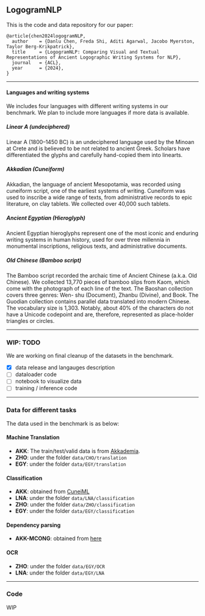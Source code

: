 ## LogogramNLP

This is the code and data repository for our paper: 

```
@article{chen2024logogramNLP,
  author    = {Danlu Chen, Freda Shi, Aditi Agarwal, Jacobo Myerston, Taylor Berg-Krikpatrick},
  title     = {LogogramNLP: Comparing Visual and Textual Representations of Ancient Logographic Writing Systems for NLP},
  journal   = {ACL},
  year      = {2024},
}
```

---

#### Languages and writing systems

We includes four languages with different writing systems in our benchmark. We plan to include more languages if more data is available.

##### Linear A (undeciphered)

Linear A (1800–1450 BC) is an undeciphered language used by the Minoan at Crete and is believed to be not related to ancient Greek. Scholars have differentiated the glyphs and carefully hand-copied them into linearts. 

##### Akkadian (Cuneiform)

Akkadian, the language of ancient Mesopotamia, was recorded using cuneiform script, one of the earliest systems of writing. Cuneiform was used to inscribe a wide range of texts, from administrative records to epic literature, on clay tablets. We collected over 40,000 such tablets.

##### Ancient Egyptian (Hieroglyph)

Ancient Egyptian hieroglyphs represent one of the most iconic and enduring writing systems in human history, used for over three millennia in monumental inscriptions, religious texts, and administrative documents. 

##### Old Chinese (Bamboo script)

 The Bamboo script recorded the archaic time of Ancient Chinese (a.k.a. Old Chinese). We collected 13,770 pieces of bamboo slips from Kaom, which come with the photograph of each line of the text. The Baoshan collection covers three genres: Wen- shu (Document), Zhanbu (Divine), and Book. The Guodian collection contains parallel data translated into modern Chinese. The vocabulary size is 1,303. Notably, about 40% of the characters do not have a Unicode codepoint and are, therefore, represented as place-holder triangles or circles. 

---

### WIP: TODO

We are working on final cleanup of the datasets in the benchmark. 

- [x] data release and langauges description
- [ ] dataloader code
- [ ] notebook to visualize data
- [ ] training / inference code

---

### Data for different tasks

The data used in the benchmark is as below:


#### Machine Translation

- **AKK**: The train/test/valid data is from [Akkademia](https://github.com/DigitalPasts/Akkademia/tree/master/NMT_input).
- **ZHO**: under the folder `data/CHO/translation`
- **EGY**: under the folder `data/EGY/translation`


#### Classification

- **AKK**:  obtained from [CuneiML](https://github.com/taineleau/CuneiML)
- **LNA**:  under the folder `data/LNA/classification`
- **ZHO**: under the folder `data/ZHO/classification`
- **EGY**: under the folder `data/EGY/classification`


#### Dependency parsing

- **AKK-MCONG**: obtained from [here](https://github.com/UniversalDependencies/UD_Akkadian-MCONG/tree/dev)


#### OCR

- **ZHO**: under the folder `data/EGY/OCR`
- **LNA**: under the folder `data/EGY/LNA`

----

### Code

WIP